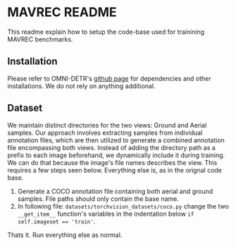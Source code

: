 # MAVREC README
This readme explain how to setup the code-base used for trainining MAVREC benchmarks. 

## Installation 
Please refer to OMNI-DETR's [github page](https://github.com/amazon-science/omni-detr) for dependencies and other installations. We do not rely on anything additional.

## Dataset
We maintain distinct directories for the two views: Ground and Aerial samples. Our approach involves extracting samples from individual annotation files, which are then utilized to generate a combined annotation file encompassing both views. Instead of adding the directory path as a prefix to each image beforehand, we dynamically include it during training. We can do that because the image's file names describes the view. This requires a few steps seen below. Everything else is, as in the orignal code base. 


1. Generate a COCO annotation file containing both aerial and ground samples. File paths should only contain the base name. 
2. In following file: ```datasets/torchvision_datasets/coco.py``` change the two ```__get_item__```  function's variables in the indentation below  ```if self.imageset == 'train'```. 

Thats it. Run everything else as normal. 
